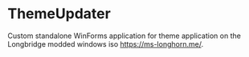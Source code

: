 # ThemeUpdater
Custom standalone WinForms application for theme application on the Longbridge modded windows iso https://ms-longhorn.me/.
